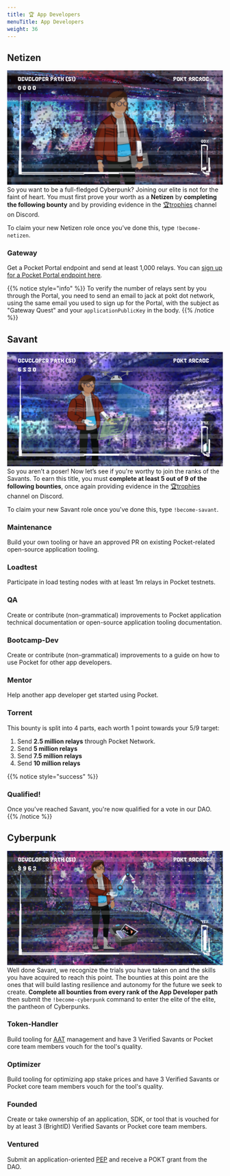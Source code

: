 ```yaml
---
title: 🏆 App Developers
menuTitle: App Developers
weight: 36
---
```



## Netizen

![](/images/dev-banner1.png)
So you want to be a full-fledged Cyberpunk? Joining our elite is not for the faint of heart. You must first prove your worth as a **Netizen** by **completing the following bounty** and by providing evidence in the [🏆trophies](https://discord.com/channels/553741558869131266/763504639299289138) channel on Discord.

To claim your new Netizen role once you've done this, type `!become-netizen`.

### **Gateway**

Get a Pocket Portal endpoint and send at least 1,000 relays. You can [sign up for a Pocket Portal endpoint here](https://www.portal.pokt.network)_._

{{% notice style="info" %}}
To verify the number of relays sent by you through the Portal, you need to send an email to jack at pokt dot network, using the same email you used to sign up for the Portal, with the subject as "Gateway Quest" and your `applicationPublicKey` in the body.
{{% /notice %}}

## Savant

![](/images/dev-banner2.png)
So you aren’t a poser! Now let’s see if you're worthy to join the ranks of the Savants. To earn this title, you must **complete at least 5 out of 9 of the following bounties**, once again providing evidence in the [🏆trophies](https://discord.com/channels/553741558869131266/763504639299289138) channel on Discord.

To claim your new Savant role once you've done this, type `!become-savant`.

### Maintenance

Build your own tooling or have an approved PR on existing Pocket-related open-source application tooling.

### Loadtest

Participate in load testing nodes with at least 1m relays in Pocket testnets.

### QA

Create or contribute (non-grammatical) improvements to Pocket application technical documentation or open-source application tooling documentation.

### Bootcamp-Dev

Create or contribute (non-grammatical) improvements to a guide on how to use Pocket for other app developers.

### Mentor

Help another app developer get started using Pocket.

### Torrent

This bounty is split into 4 parts, each worth 1 point towards your 5/9 target:

1. Send **2.5 million relays** through Pocket Network.
2. Send **5 million relays**
3. Send **7.5 million relays**
4. Send **10 million relays**

{{% notice style="success" %}}
### Qualified!

Once you've reached Savant, you're now qualified for a vote in our DAO.
{{% /notice %}}

## Cyberpunk

![](/images/dev-banner3.png)
Well done Savant, we recognize the trials you have taken on and the skills you have acquired to reach this point. The bounties at this point are the ones that will build lasting resilience and autonomy for the future we seek to create. **Complete all bounties from every rank of the App Developer path** then submit the `!become-cyberpunk` command to enter the elite of the elite, the pantheon of Cyberpunks.

### Token-Handler

Build tooling for [AAT](../../../v0/glossary.md#application-authentication-token-aat) management and have 3 Verified Savants or Pocket core team members vouch for the tool's quality.

### Optimizer

Build tooling for optimizing app stake prices and have 3 Verified Savants or Pocket core team members vouch for the tool's quality.

### Founded

Create or take ownership of an application, SDK, or tool that is vouched for by at least 3 (BrightID) Verified Savants or Pocket core team members.

### Ventured

Submit an application-oriented [PEP](../governance/proposals.md) and receive a POKT grant from the DAO.
